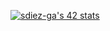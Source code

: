 [![sdiez-ga's 42 stats](https://badge42.herokuapp.com/api/stats/sdiez-ga)](https://profile.intra.42.fr/users/sdiez-ga)
